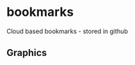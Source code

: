 # bookmarks
Cloud based bookmarks - stored in github

## Graphics
[GLSL Tutorial]: http://www.lighthouse3d.com/tutorials/glsl-tutorial/creating-a-shader/ "More text here"

